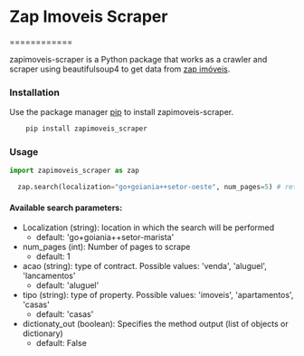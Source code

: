 # Zap Imoveis Scraper
============

zapimoveis-scraper is a Python package that works as a crawler and scraper using beautifulsoup4 to get data from [zap imóveis](https://zapimoveis.com.br).



### Installation

Use the package manager [pip](https://pip.pypa.io/en/stable/) to install zapimoveis-scraper.
```bash
    pip install zapimoveis_scraper
```

### Usage 

```python
import zapimoveis_scraper as zap

  zap.search(localization="go+goiania++setor-oeste", num_pages=5) # returns a list with objects containing scraped data
```

#### Available search parameters:
* Localization (string): location in which the search will be performed
  * default: 'go+goiania++setor-marista'
* num\_pages (int): Number of pages to scrape
  * default: 1
* acao (string): type of contract. Possible values: 'venda', 'aluguel', 'lancamentos'
  * default: 'aluguel'
* tipo (string): type of property. Possible values: 'imoveis', 'apartamentos', 'casas'
  * default: 'casas'
* dictionaty\_out (boolean): Specifies the method output (list of objects or dictionary)
  * default: False
